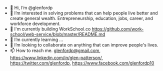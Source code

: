 - 👋 Hi, I’m @glenfordp
- 👀 I’m interested in solving problems that can help people live better and create general wealth. Entrepreneurship, education, jobs, career, and workforce development.  
- 🌱 I'm currently building WorkSchool.co https://github.com/work-school/web-service/blob/master/README.md
- 🌱 I’m currently learning ...
- 💞️ I’m looking to collaborate on anything that can improve people's lives.
- 📫 How to reach me. glenfordp@gmail.com, https://www.linkedin.com/in/glen-patterson/, https://twitter.com/glenfordp, https://www.facebook.com/glenfordp10
<!---
glenfordp/glenfordp is a ✨ special ✨ repository because its `README.md` (this file) appears on your GitHub profile.
You can click the Preview link to take a look at your changes.
--->
